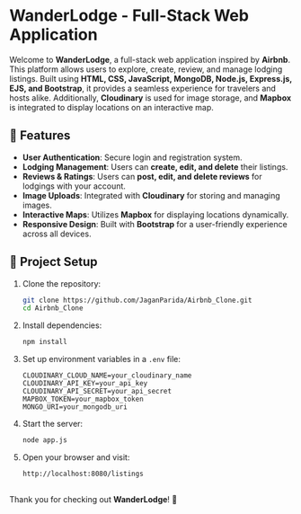 # WanderLodge - Full-Stack Web Application

Welcome to **WanderLodge**, a full-stack web application inspired by **Airbnb**. This platform allows users to explore, create, review, and manage lodging listings. Built using **HTML, CSS, JavaScript, MongoDB, Node.js, Express.js, EJS, and Bootstrap**, it provides a seamless experience for travelers and hosts alike. Additionally, **Cloudinary** is used for image storage, and **Mapbox** is integrated to display locations on an interactive map.

## 🚀 Features

- **User Authentication**: Secure login and registration system.
- **Lodging Management**: Users can **create, edit, and delete** their listings.
- **Reviews & Ratings**: Users can **post, edit, and delete reviews** for lodgings with your account.
- **Image Uploads**: Integrated with **Cloudinary** for storing and managing images.
- **Interactive Maps**: Utilizes **Mapbox** for displaying locations dynamically.
- **Responsive Design**: Built with **Bootstrap** for a user-friendly experience across all devices.

## 📂 Project Setup

1. Clone the repository:
   ```sh
   git clone https://github.com/JaganParida/Airbnb_Clone.git
   cd Airbnb_Clone
   ```
2. Install dependencies:
   ```sh
   npm install
   ```
3. Set up environment variables in a `.env` file:
   ```env
   CLOUDINARY_CLOUD_NAME=your_cloudinary_name
   CLOUDINARY_API_KEY=your_api_key
   CLOUDINARY_API_SECRET=your_api_secret
   MAPBOX_TOKEN=your_mapbox_token
   MONGO_URI=your_mongodb_uri
   ```
4. Start the server:
   ```sh
   node app.js
   ```
5. Open your browser and visit:
   ```sh
   http://localhost:8080/listings
   ```

##

Thank you for checking out **WanderLodge**! 🚀
